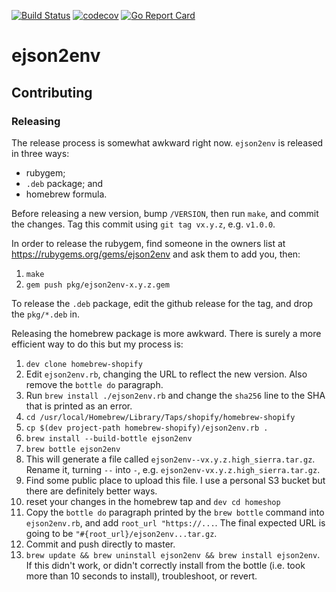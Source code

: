 [![Build Status](https://travis-ci.org/Shopify/ejson2env.svg?branch=master)](https://travis-ci.org/Shopify/ejson2env)
[![codecov](https://codecov.io/gh/Shopify/ejson2env/branch/master/graph/badge.svg)](https://codecov.io/gh/Shopify/ejson2env)
[![Go Report Card](https://goreportcard.com/badge/github.com/Shopify/ejson2env)](https://goreportcard.com/report/github.com/Shopify/ejson2env)

# ejson2env

## Contributing

### Releasing

The release process is somewhat awkward right now. `ejson2env` is released in three ways:

* rubygem;
* `.deb` package; and
* homebrew formula.

Before releasing a new version, bump `/VERSION`, then run `make`, and commit the changes. Tag this
commit using `git tag vx.y.z`, e.g. `v1.0.0`.

In order to release the rubygem, find someone in the owners list at
https://rubygems.org/gems/ejson2env and ask them to add you, then:

1. `make`
2. `gem push pkg/ejson2env-x.y.z.gem`

To release the `.deb` package, edit the github release for the tag, and drop the `pkg/*.deb` in.

Releasing the homebrew package is more awkward. There is surely a more efficient way to do this but
my process is:

1. `dev clone homebrew-shopify`
1. Edit `ejson2env.rb`, changing the URL to reflect the new version. Also remove the `bottle do`
   paragraph.
1. Run `brew install ./ejson2env.rb` and change the `sha256` line to the SHA that is printed as an
   error.
1. `cd /usr/local/Homebrew/Library/Taps/shopify/homebrew-shopify`
1. `cp $(dev project-path homebrew-shopify)/ejson2env.rb .`
1. `brew install --build-bottle ejson2env`
1. `brew bottle ejson2env`
1. This will generate a file called `ejson2env--vx.y.z.high_sierra.tar.gz`. Rename it, turning `--`
   into `-`, e.g. `ejson2env-vx.y.z.high_sierra.tar.gz`.
1. Find some public place to upload this file. I use a personal S3 bucket but there are definitely
   better ways.
1. reset your changes in the homebrew tap and `dev cd homeshop`
1. Copy the `bottle do` paragraph printed by the `brew bottle` command into `ejson2env.rb`, and add
   `root_url "https://...`. The final expected URL is going to be `"#{root_url}/ejson2env...tar.gz`.
1. Commit and push directly to master.
1. `brew update && brew uninstall ejson2env && brew install ejson2env`. If this didn't work, or
   didn't correctly install from the bottle (i.e. took more than 10 seconds to install),
   troubleshoot, or revert.
